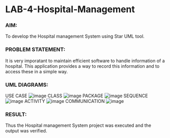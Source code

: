 # LAB-4-Hospital-Management
### AIM:
To develop the Hospital management System using Star UML tool.
### PROBLEM STATEMENT:
It is very imporatant to maintain efficient software to handle information of a hospital.
This application provides a way to record this information and to access these in a simple way.

### UML DIAGRAMS:

USE CASE
![image](https://github.com/user-attachments/assets/f89b7226-9ea3-4ce9-a1ba-9ae8d1d37d5f)
CLASS
![image](https://github.com/user-attachments/assets/07f0577c-0eba-42af-8313-f7a38c6b659a)
PACKAGE
![image](https://github.com/user-attachments/assets/089ebdcb-b609-4389-9e60-6b394d71ddc3)
SEQUENCE
![image](https://github.com/user-attachments/assets/2e8ec56d-037e-4ffa-b45d-f0bf4eac6943)
ACTIVITY
![image](https://github.com/user-attachments/assets/c1b82085-ed0b-4b8e-9158-b42cd8c783cf)
COMMUNICATION
![image](https://github.com/user-attachments/assets/88396ed7-4cf7-4a7c-8d5f-1bf017f4781e)



### RESULT:
Thus the Hospital management System project was executed and the output was verified.
